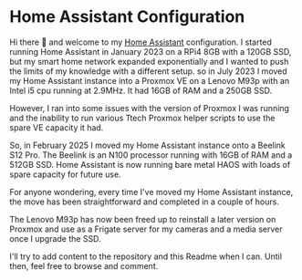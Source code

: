 # Home Assistant Configuration

Hi there 👋 and welcome to my [Home Assistant](https://www.home-assistant.io/) configuration.  I started running Home Assistant in January 2023 on a RPi4 8GB with a 120GB SSD, but my smart home network expanded exponentially and I wanted to push the limits of my knowledge with a different setup. so in July 2023 I moved my Home Assistant instance into a Proxmox VE on a Lenovo M93p with an Intel i5 cpu running at 2.9MHz. It had 16GB of RAM and a 250GB SSD. 

However, I ran into some issues with the version of Proxmox I was running and the inability to run various Ttech Proxmox helper scripts to use the spare VE capacity it had. 

So, in February 2025 I moved my Home Assistant instance onto a Beelink S12 Pro.  The Beelink is an N100  processor running with 16GB of RAM and a 512GB SSD.  Home Assistant is now running bare metal HAOS with loads of spare capacity for future use.

For anyone wondering, every time I've moved my Home Assistant instance, the move has been straightforward and completed in a couple of hours.

The Lenovo M93p has now been freed up to reinstall a later version on Proxmox and use as a Frigate server for my cameras and a media server once I upgrade the SSD.

I'll try to add content to the repository and this Readme when I can. Until then, feel free to browse and comment.

<!--
**Daverover66/Daverover66** is a ✨ _special_ ✨ repository because its `README.md` (this file) appears on your GitHub profile.

Here are some ideas to get you started:

- 🔭 I’m currently working on ...
- 🌱 I’m currently learning ...
- 👯 I’m looking to collaborate on ...
- 🤔 I’m looking for help with ...
- 💬 Ask me about ...
- 📫 How to reach me: ...
- 😄 Pronouns: ...
- ⚡ Fun fact: ...
-->
